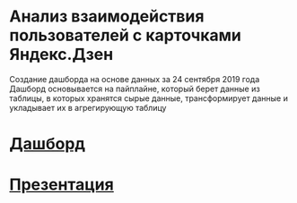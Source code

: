 # Анализ взаимодействия пользователей с карточками Яндекс.Дзен

Создание дашборда на основе данных за 24 сентября 2019 года
Дашборд основывается на пайплайне, который берет данные из таблицы, в которых хранятся сырые данные, трансформирует данные и укладывает их в агрегирующую таблицу

# [Дашборд](https://public.tableau.com/views/YandexDzen_16721467636810/Dashboard2?:language=en-US&:display_count=n&:origin=viz_share_link)
# [Презентация](https://github.com/Igaime/Practicum/blob/main/12.%20%D0%90%D0%B2%D1%82%D0%BE%D0%BC%D0%B0%D1%82%D0%B8%D0%B7%D0%B0%D1%86%D0%B8%D1%8F/Dzen.pdf)
